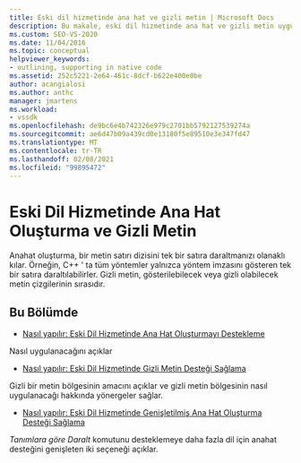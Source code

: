 ```yaml
---
title: Eski dil hizmetinde ana hat ve gizli metin | Microsoft Docs
description: Bu makale, eski dil hizmetinde ana hat ve gizli metin uygulamak için kaynaklara bağlantı sağlar.
ms.custom: SEO-VS-2020
ms.date: 11/04/2016
ms.topic: conceptual
helpviewer_keywords:
- outlining, supporting in native code
ms.assetid: 252c5221-2e64-461c-8dcf-b622e400e0be
author: acangialosi
ms.author: anthc
manager: jmartens
ms.workload:
- vssdk
ms.openlocfilehash: de9bc6e4b742326e979c2701bb5792127539274a
ms.sourcegitcommit: ae6d47b09a439cd0e13180f5e89510e3e347fd47
ms.translationtype: MT
ms.contentlocale: tr-TR
ms.lasthandoff: 02/08/2021
ms.locfileid: "99895472"
---
```

# <a name="outlining-and-hidden-text-in-a-legacy-language-service"></a>Eski Dil Hizmetinde Ana Hat Oluşturma ve Gizli Metin
Anahat oluşturma, bir metin satırı dizisini tek bir satıra daraltmanızı olanaklı kılar. Örneğin, C++ ' ta tüm yöntemler yalnızca yöntem imzasını gösteren tek bir satıra daraltılabilirler. Gizli metin, gösterilebilecek veya gizli olabilecek metin çizgilerinin sırasıdır.

## <a name="in-this-section"></a>Bu Bölümde
- [Nasıl yapılır: Eski Dil Hizmetinde Ana Hat Oluşturmayı Destekleme](../../extensibility/internals/how-to-support-outlining-in-a-legacy-language-service.md)

 Nasıl uygulanacağını açıklar

- [Nasıl yapılır: Eski Dil Hizmetinde Gizli Metin Desteği Sağlama](../../extensibility/internals/how-to-provide-hidden-text-support-in-a-legacy-language-service.md)

 Gizli bir metin bölgesinin amacını açıklar ve gizli metin bölgesinin nasıl uygulanacağı hakkında yönergeler sağlar.

- [Nasıl yapılır: Eski Dil Hizmetinde Genişletilmiş Ana Hat Oluşturma Desteği Sağlama](../../extensibility/internals/how-to-provide-expanded-outlining-support-in-a-legacy-language-service.md)

 *Tanımlara göre Daralt* komutunu desteklemeye daha fazla dil için anahat desteğini genişleten iki seçeneği açıklar.
